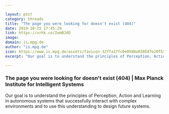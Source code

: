 ```yaml
---

layout: post
category: threads
title: "The page you were looking for doesn't exist (404)"
date: 2019-10-25 17:45:29
link: https://vrhk.co/2omBJdO
image: 
domain: is.mpg.de
author: "is.mpg.de"
icon: https://www.is.mpg.de/assets/favicon-32ffa17fc0e0588a030547e20f53c4be.png
excerpt: "Our goal is to understand the principles of Perception, Action and Learning in autonomous systems that successfully interact with complex environments and to use this understanding to design future systems."

---
```


### The page you were looking for doesn't exist (404) | Max Planck Institute for Intelligent Systems

Our goal is to understand the principles of Perception, Action and Learning in autonomous systems that successfully interact with complex environments and to use this understanding to design future systems.